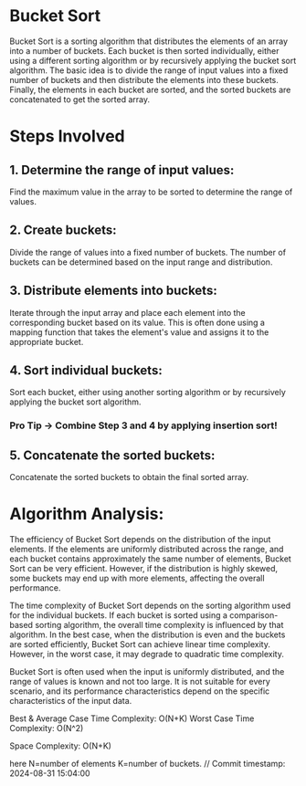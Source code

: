 # Bucket Sort
Bucket Sort is a sorting algorithm that distributes the elements of an array into a number
of buckets. Each bucket is then sorted individually, either using a different sorting algorithm
or by recursively applying the bucket sort algorithm. 
The basic idea is to divide the range of input values into a fixed number of buckets and then 
distribute the elements into these buckets. Finally, the elements in each bucket are sorted,
and the sorted buckets are concatenated to get the sorted array.

# Steps Involved
## 1. Determine the range of input values:
Find the maximum value in the array to be sorted to determine the range of values.

## 2. Create buckets:

Divide the range of values into a fixed number of buckets. The number of buckets can
be determined based on the input range and distribution.

## 3. Distribute elements into buckets:

Iterate through the input array and place each element into the corresponding bucket
based on its value. This is often done using a mapping function that takes the element's
value and assigns it to the appropriate bucket.

## 4. Sort individual buckets:

Sort each bucket, either using another sorting algorithm or by recursively applying the 
bucket sort algorithm. 

### Pro Tip -> Combine Step 3 and 4 by applying insertion sort!

## 5. Concatenate the sorted buckets:

Concatenate the sorted buckets to obtain the final sorted array.

# Algorithm Analysis:
The efficiency of Bucket Sort depends on the distribution of the input elements. If the elements are uniformly distributed across the range, and each bucket contains approximately the same number of elements, Bucket Sort can be very efficient. However, if the distribution is highly skewed, some buckets may end up with more elements, affecting the overall performance.

The time complexity of Bucket Sort depends on the sorting algorithm used for the individual buckets. If each bucket is sorted using a comparison-based sorting algorithm, the overall time complexity is influenced by that algorithm. In the best case, when the distribution is even and the buckets are sorted efficiently, Bucket Sort can achieve linear time complexity. However, in the worst case, it may degrade to quadratic time complexity.

Bucket Sort is often used when the input is uniformly distributed, and the range of values is known and not too large. It is not suitable for every scenario, and its performance characteristics depend on the specific characteristics of the input data.

Best & Average Case Time Complexity: O(N+K)
Worst Case Time Complexity: O(N^2)

Space Complexity: O(N+K)

here N=number of elements
K=number of buckets.
// Commit timestamp: 2024-08-31 15:04:00